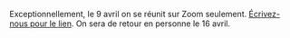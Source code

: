 Exceptionnellement, le 9 avril on se réunit sur Zoom seulement. [Écrivez-nous pour le lien](/contact-fr). On sera de retour en personne le 16 avril.
